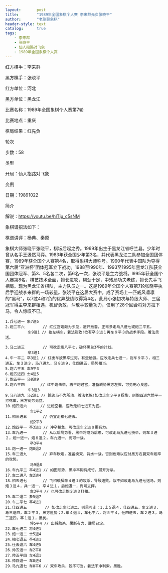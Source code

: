 ```yaml
---
layout:       post
title:        "1989年全国象棋个人赛 李来群先负张晓平"
author:       "老张聊象棋"
header-style: text
catalog:      true
tags:
    - 李来群
    - 张晓平
    - 仙人指路对飞象
    - 1989年全国象棋个人赛
---
```

红方棋手：李来群

黑方棋手：张晓平

红方单位：河北

黑方单位：黑龙江

比赛名称：1989年全国象棋个人赛第7轮

比赛地点：重庆

棋局结果：红先负

轮次

步数：58

类型

开局：仙人指路对飞象

变例

日期：19891022

简介

解说：https://youtu.be/hlTju_c5sNM

象棋谱招法如下：

棋谱讲评：杨典、秦原

象棋大师张晓平张晓平，棋坛后起之秀。1969年出生于黑龙江省呼兰县。少年时曾从名手王汲然习弈。1983年获全国少年第3名，并代表黑龙江二队参加全国团体赛，1989年获全国个人赛第4名，取得象棋大师称号。1990年代表中国队为夺得第六届“亚洲杯”团体冠军立下战功。1988至l990年、1993至1995年黑龙江队获全国团体冠军、第3、5名各二次，第6名一次，张晓平是主力战将。l995年获全国个人赛第8名，棋艺技术全面，擅长进攻，韧劲十足，中残局功夫老练，擅长先手飞相局。现为黑龙江省棋队，主力队员之一。这是1989年全国个人赛第7轮张晓平执后手迎战李来群的一场较量。张晓平在这届大赛中，成了赛场上一匹威风凛凛的“黑马”，以7胜4和2负的优异战绩取得第4名。此局小张初次与特级大师、三届冠军得主李来群相遇，机智勇敢，斗散手较量功力，仅用了28个回合将对方拉下马，令人惊叹不已。

```
1.兵七进一 象7进5
2.炮二平六        // 红过宫炮颇为少见，避开熟套，正常多走马八进七或炮二平五。
          车9进1 // 抬左横车，着法别致!欲有卒３进１再车９平３的战术手段。着法灵活。

3.马二进三        // 可改走炮八平七，破坏黑兑3卒的计划。
          卒3进1
4.车一平二 卒3进1 // 红出车放黑卒过河，有些勉强。应改走兵七进一，则车９平３，相三进五，车３进３，马八进九，马８进９，仕四进五，局势相当。
5.炮六平五 车9平3
6.炮五进四 士4进5
7.炮五平一 马8进9
8.炮八平四       // 红中炮击卒，再平炮过宫，准备威胁黑方左翼，可见用心良苦。
          车3进3
9.马八进九 马2进1 // 跳边马不为所动，着法老练!如改走车３平９捉炮，则炮四进六伏平一打死车，黑方徒劳无益。
10.炮四进六      // 进炮空着，应改走相七进五为宜。
           车1平2
11.相三进五       // 仍宜走相七进五。
           炮2平3
12.炮四平一 卒3进1 // 冲卒稍急，可改走车２进８更有力。
13.车九进一       // 从以后局势看，黑卒将成为后患，可改走马九进七换卒，则车３进２，炮一进一，炮８退２，车九进一，尚可一战。
           卒3平4
14.炮一进一 炮8退2
15.车二进九       // 弃车砍炮，准备换双，背水一战，否则也难以应付黑方右翼双车炮卒的攻势。
           马9退8
16.车九平二 卒4进1 // 如图形势，黑冲卒胸有成竹，展开对杀。
17.车二进八 车2进4
18.相五进七       // 飞相缓解卒４进１的攻杀，导致速败。似不如改走马九进七送马。则炮３进４，兵一进一，卒４进１，后炮退一，尚可支撑。
           车3平4 // 也可改走炮３进３打相。
19.车二退二 象5退7
20.车二平七 卒4进1
21.仕四进五        // 如改走车七进二，则黑可走：1.士５退４，仕四进五，车２进３，马三退四，车２平３，黑方胜势；2.车４退４，车七平六，将５平４，仕四进五，车２进３，马三退四，卒１进１，黑优。
           将5平4 // 出将助杀，果断有力，胜局已定。
22.车七进二 将4进1
23.炮一进二 士5退4
24.相七退五 卒4进1
25.仕五退六 车4进5
26.帅五进一 车2平8
27.帅五平四 车4退1
28.帅四退一 车8进4
29.马九退七 车8平6 // 双车攻杀，锐不可当，着法干净利索。黑胜。
```
